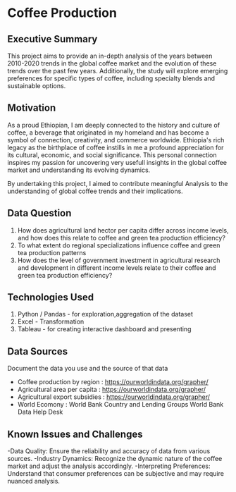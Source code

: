 
# Coffee Production

## Executive Summary

This project aims to provide an in-depth analysis of the years between 2010-2020 trends in the global coffee market and the evolution of these trends over the past few years. Additionally, the study will explore emerging preferences for specific types of coffee, including specialty blends and sustainable options.

## Motivation
As a proud Ethiopian, I am deeply connected to the history and culture of coffee, a beverage that originated in my homeland and has become a symbol of connection, creativity, and commerce worldwide. Ethiopia's rich legacy as the birthplace of coffee instills in me a profound appreciation for its cultural, economic, and social significance. This personal connection inspires my passion for uncovering very usefull insights in the global coffee market and understanding its evolving dynamics.

By undertaking this project, I aimed to contribute meaningful Analysis to the understanding of global coffee trends and their implications.

## Data Question
1.	How does agricultural land hector per capita differ across income levels, and how does this relate to coffee and green tea production efficiency? 
2.	To what extent do regional specializations influence coffee and green tea production patterns
3.	How does the level of government investment in agricultural research and development in different income levels relate to their coffee and green tea production efficiency?

## Technologies Used
1. Python / Pandas - for exploration,aggregation of the dataset
2. Excel - Transformation
3. Tableau - for creating interactive dashboard and presenting 

## Data Sources
Document the data you use and the source of that data
- Coffee production by region :  https://ourworldindata.org/grapher/
- Agricultural area per capita : https://ourworldindata.org/grapher/
- Agricultural export subsidies : https://ourworldindata.org/grapher/ 
- World Ecomony : World Bank Country and Lending Groups World Bank Data Help Desk


## Known Issues and Challenges
-Data Quality: Ensure the reliability and accuracy of data from various sources.
-Industry Dynamics: Recognize the dynamic nature of the coffee market and adjust the analysis accordingly.
-Interpreting Preferences: Understand that consumer preferences can be subjective and may require nuanced analysis.
